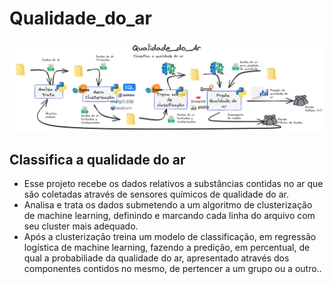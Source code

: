 # Qualidade_do_ar

![Imagem](https://github.com/jairobernardesjunior/Qualidade_do_ar/blob/main/Qualidade_do_ar.png)
 
## Classifica a qualidade do ar

- Esse projeto recebe os dados relativos a substâncias contidas no ar que são coletadas através de sensores químicos de qualidade do ar.
- Analisa e trata os dados submetendo a um algoritmo de clusterização de machine learning, definindo e marcando cada linha do arquivo com seu cluster mais adequado.
- Após a clusterização treina um modelo de classificação, em regressão logística de machine learning, fazendo a predição, em percentual, de qual a probabiliade da qualidade do ar, apresentado através dos componentes contidos no mesmo, de pertencer a um grupo ou a outro..